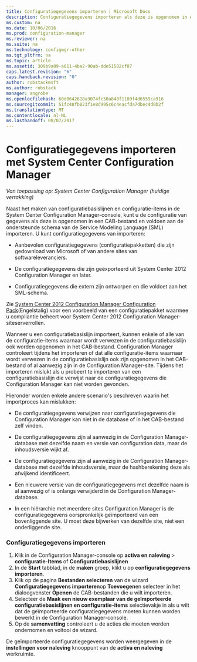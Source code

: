 ```yaml
---
title: Configuratiegegevens importeren | Microsoft Docs
description: Configuratiegegevens importeren als deze is opgenomen in een CAB-bestand-indeling en aan de ondersteunde Service Modeling Language-schema voldoet.
ms.custom: na
ms.date: 10/06/2016
ms.prod: configuration-manager
ms.reviewer: na
ms.suite: na
ms.technology: configmgr-other
ms.tgt_pltfrm: na
ms.topic: article
ms.assetid: 309b9a09-a611-4ba2-90ab-dde51582cf87
caps.latest.revision: "6"
caps.handback.revision: "0"
author: robstackmsft
ms.author: robstack
manager: angrobe
ms.openlocfilehash: 60d0642618a3074fc50a848f1189f4d6559ca916
ms.sourcegitcommit: 51fc48fb023f1e8d995c6c4eacfda7dbec4d0b2f
ms.translationtype: MT
ms.contentlocale: nl-NL
ms.lasthandoff: 08/07/2017
---
```

# <a name="import-configuration-data-with-system-center-configuration-manager"></a>Configuratiegegevens importeren met System Center Configuration Manager

*Van toepassing op: System Center Configuration Manager (huidige vertakking)*

Naast het maken van configuratiebasislijnen en configuratie-items in de System Center Configuration Manager-console, kunt u de configuratie van gegevens als deze is opgenomen in een CAB-bestand en voldoen aan de ondersteunde schema van de Service Modeling Language (SML) importeren. U kunt configuratiegegevens van importeren:  

-   Aanbevolen configuratiegegevens (configuratiepakketten) die zijn gedownload van Microsoft of van andere sites van softwareleveranciers.  

-   De configuratiegegevens die zijn geëxporteerd uit System Center 2012 Configuration Manager en later.  

-   Configuratiegegevens die extern zijn ontworpen en die voldoet aan het SML-schema.  

 Zie [System Center 2012 Configuration Manager Configuration Pack](http://www.microsoft.com/en-us/download/details.aspx?id=30710&WT.mc_id=rss_alldownloads_all)(Engelstalig) voor een voorbeeld van een configuratiepakket waarmee u compliantie beheert voor System Center 2012 Configuration Manager-siteserverrollen.  

Wanneer u een configuratiebasislijn importeert, kunnen enkele of alle van de configuratie-items waarnaar wordt verwezen in de configuratiebasislijn ook worden opgenomen in het CAB-bestand. Configuration Manager controleert tijdens het importeren of dat alle configuratie-items waarnaar wordt verwezen in de configuratiebasislijn ook zijn opgenomen in het CAB-bestand of al aanwezig zijn in de Configuration Manager-site. Tijdens het importeren mislukt als u probeert te importeren van een configuratiebasislijn die verwijst naar de configuratiegegevens die Configuration Manager kan niet worden gevonden.  

Hieronder worden enkele andere scenario's beschreven waarin het importproces kan mislukken:  

-   De configuratiegegevens verwijzen naar configuratiegegevens die Configuration Manager kan niet in de database of in het CAB-bestand zelf vinden.  

-   De configuratiegegevens zijn al aanwezig in de Configuration Manager-database met dezelfde naam en versie van configuration data, maar de inhoudsversie wijkt af.  

-   De configuratiegegevens zijn al aanwezig in de Configuration Manager-database met dezelfde inhoudsversie, maar de hashberekening deze als afwijkend identificeert.  

-   Een nieuwere versie van de configuratiegegevens met dezelfde naam is al aanwezig of is onlangs verwijderd in de Configuration Manager-database.  

-   In een hiërarchie met meerdere sites Configuration Manager is de configuratiegegevens oorspronkelijk geïmporteerd van een bovenliggende site. U moet deze bijwerken van dezelfde site, niet een onderliggende site.  

### <a name="import-configuration-data"></a>Configuratiegegevens importeren  

1.  Klik in de Configuration Manager-console op **activa en naleving** > **configuratie-Items** of **Configuratiebasislijnen**
2.  In de **Start** tabblad, in de **maken** groep, klikt u op **configuratiegegevens importeren**.  
3.  Klik op de pagina **Bestanden selecteren** van de wizard **Configuratiegegevens importeren**op **Toevoegen**en selecteer in het dialoogvenster **Openen** de CAB-bestanden die u wilt importeren.  
4.  Selecteer de **Maak een nieuw exemplaar van de geïmporteerde configuratiebasislijnen en configuratie-items** selectievakje in als u wilt dat de geïmporteerde configuratiegegevens moeten kunnen worden bewerkt in de Configuration Manager-console.  
5.  Op de **samenvatting** controleert u de acties die moeten worden ondernomen en voltooi de wizard.  

De geïmporteerde configuratiegegevens worden weergegeven in de **instellingen voor naleving** knooppunt van de **activa en naleving** werkruimte.  
